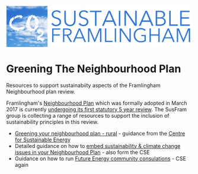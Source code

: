 ![Banner](banner.jpg)

# Greening The Neighbourhood Plan
Resources to support sustainabiity aspects of the Framlingham Neighbourhood plan review.

Framlingham's [Neighbourhood Plan](https://framlingham.com/framlingham-neighbourhood-plan/) which was formally adopted in March 2017 is currently [undergoing its first statutory 5 year review](https://framlingham.com/neighbourhood-plan-review-committee/). The SusFram group is collecting a range of resources to support the inclusion of sustainability principles in this review.

 * [Greening your neighbourhood plan - rural](https://www.cse.org.uk/downloads/file/how-green-is-my-plan-rural.pdf) - guidance from the [Centre for Sustainable Energy](https://www.cse.org.uk/local-energy/neighbourhood-plans)
 * Detailed guidance on how to [embed sustainability & climate change issues in your Neighbourhood Plan](https://www.cse.org.uk/downloads/file/neighbourhood-planning-in-a-climate-emergency-feb-2020.pdf) - also form the CSE
 * Guidance on how to run [Future Energy community consulations](https://www.cse.org.uk/projects/view/1315) - CSE again
